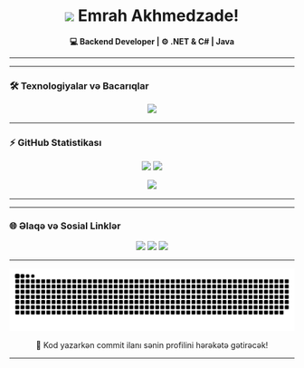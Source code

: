 <!-- PROFIL README - by ChatGPT 💫 -->
<h1 align="center">
  <img src="https://media.giphy.com/media/hvRJCLFzcasrR4ia7z/giphy.gif" width="35">
   Emrah Akhmedzade! 
</h1>

<p align="center">
  <b>💻 Backend Developer | ⚙️ .NET & C# | Java </b>
</p>

---



---

### 🛠️ Texnologiyalar və Bacarıqlar

<p align="center">
  <img src="https://skillicons.dev/icons?i=java,python,html,css,git,github,visualstudio,postman,postgresql&theme=dark" />
</p>

---

### ⚡ GitHub Statistikası

<p align="center">
  <img src="https://github-readme-stats.vercel.app/api?username=akhmedzade2202&show_icons=true&theme=tokyonight" height="165">
  <img src="https://github-readme-stats.vercel.app/api/top-langs/?username=akhmedzade2202&layout=compact&theme=tokyonight" height="165">
</p>

<p align="center">
  <img src="https://github-readme-streak-stats.herokuapp.com/?user=akhmedzade2202&theme=tokyonight" />
</p>

---


---

### 🌐 Əlaqə və Sosial Linklər

<p align="center">
  <a href="mailto:akhmedzadeamrah@gmail.com"><img src="https://img.shields.io/badge/Email-D14836?style=for-the-badge&logo=gmail&logoColor=white"></a>
  <a href="https://linkedin.com/in/akhmedzade-emrah-826a362b5"><img src="https://img.shields.io/badge/LinkedIn-0A66C2?style=for-the-badge&logo=linkedin&logoColor=white"></a>
  <a href="https://github.com/akhmedzade2202"><img src="https://img.shields.io/badge/GitHub-181717?style=for-the-badge&logo=github&logoColor=white"></a>
</p>

---

<p align="center">
  <img src="https://raw.githubusercontent.com/Platane/snk/output/github-contribution-grid-snake.svg" alt="snake animation" />
</p>

<p align="center">🐍 Kod yazarkən commit ilanı sənin profilini hərəkətə gətirəcək!</p>

---



